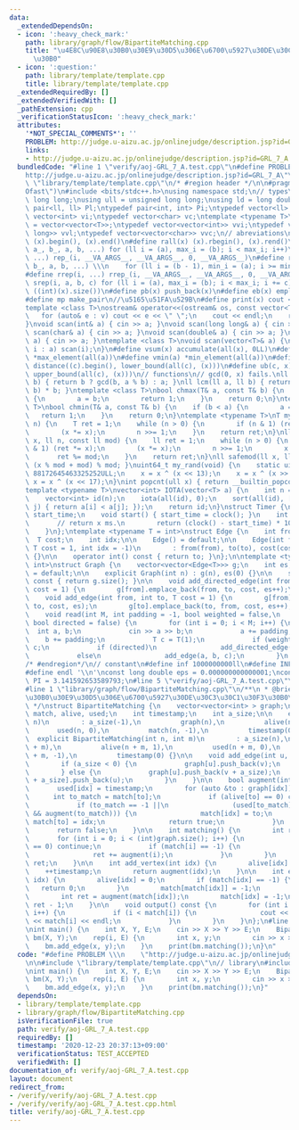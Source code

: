```yaml
---
data:
  _extendedDependsOn:
  - icon: ':heavy_check_mark:'
    path: library/graph/flow/BipartiteMatching.cpp
    title: "\u4E8C\u90E8\u30B0\u30E9\u30D5\u306E\u6700\u5927\u30DE\u30C3\u30C1\u30F3\
      \u30B0"
  - icon: ':question:'
    path: library/template/template.cpp
    title: library/template/template.cpp
  _extendedRequiredBy: []
  _extendedVerifiedWith: []
  _pathExtension: cpp
  _verificationStatusIcon: ':heavy_check_mark:'
  attributes:
    '*NOT_SPECIAL_COMMENTS*': ''
    PROBLEM: http://judge.u-aizu.ac.jp/onlinejudge/description.jsp?id=GRL_7_A
    links:
    - http://judge.u-aizu.ac.jp/onlinejudge/description.jsp?id=GRL_7_A
  bundledCode: "#line 1 \"verify/aoj-GRL_7_A.test.cpp\"\n#define PROBLEM \\\n    \"\
    http://judge.u-aizu.ac.jp/onlinejudge/description.jsp?id=GRL_7_A\"\n\n#line 1\
    \ \"library/template/template.cpp\"\n/* #region header */\n\n#pragma GCC optimize(\"\
    Ofast\")\n#include <bits/stdc++.h>\nusing namespace std;\n// types\nusing ll =\
    \ long long;\nusing ull = unsigned long long;\nusing ld = long double;\ntypedef\
    \ pair<ll, ll> Pl;\ntypedef pair<int, int> Pi;\ntypedef vector<ll> vl;\ntypedef\
    \ vector<int> vi;\ntypedef vector<char> vc;\ntemplate <typename T>\nusing mat\
    \ = vector<vector<T>>;\ntypedef vector<vector<int>> vvi;\ntypedef vector<vector<long\
    \ long>> vvl;\ntypedef vector<vector<char>> vvc;\n// abreviations\n#define all(x)\
    \ (x).begin(), (x).end()\n#define rall(x) (x).rbegin(), (x).rend()\n#define rep_(i,\
    \ a_, b_, a, b, ...) for (ll i = (a), max_i = (b); i < max_i; i++)\n#define rep(i,\
    \ ...) rep_(i, __VA_ARGS__, __VA_ARGS__, 0, __VA_ARGS__)\n#define rrep_(i, a_,\
    \ b_, a, b, ...) \\\n    for (ll i = (b - 1), min_i = (a); i >= min_i; i--)\n\
    #define rrep(i, ...) rrep_(i, __VA_ARGS__, __VA_ARGS__, 0, __VA_ARGS__)\n#define\
    \ srep(i, a, b, c) for (ll i = (a), max_i = (b); i < max_i; i += c)\n#define SZ(x)\
    \ ((int)(x).size())\n#define pb(x) push_back(x)\n#define eb(x) emplace_back(x)\n\
    #define mp make_pair\n//\u5165\u51FA\u529B\n#define print(x) cout << x << endl\n\
    template <class T>\nostream& operator<<(ostream& os, const vector<T>& v) {\n \
    \   for (auto& e : v) cout << e << \" \";\n    cout << endl;\n    return os;\n\
    }\nvoid scan(int& a) { cin >> a; }\nvoid scan(long long& a) { cin >> a; }\nvoid\
    \ scan(char& a) { cin >> a; }\nvoid scan(double& a) { cin >> a; }\nvoid scan(string&\
    \ a) { cin >> a; }\ntemplate <class T>\nvoid scan(vector<T>& a) {\n    for (auto&\
    \ i : a) scan(i);\n}\n#define vsum(x) accumulate(all(x), 0LL)\n#define vmax(a)\
    \ *max_element(all(a))\n#define vmin(a) *min_element(all(a))\n#define lb(c, x)\
    \ distance((c).begin(), lower_bound(all(c), (x)))\n#define ub(c, x) distance((c).begin(),\
    \ upper_bound(all(c), (x)))\n// functions\n// gcd(0, x) fails.\nll gcd(ll a, ll\
    \ b) { return b ? gcd(b, a % b) : a; }\nll lcm(ll a, ll b) { return a / gcd(a,\
    \ b) * b; }\ntemplate <class T>\nbool chmax(T& a, const T& b) {\n    if (a < b)\
    \ {\n        a = b;\n        return 1;\n    }\n    return 0;\n}\ntemplate <class\
    \ T>\nbool chmin(T& a, const T& b) {\n    if (b < a) {\n        a = b;\n     \
    \   return 1;\n    }\n    return 0;\n}\ntemplate <typename T>\nT mypow(T x, ll\
    \ n) {\n    T ret = 1;\n    while (n > 0) {\n        if (n & 1) (ret *= x);\n\
    \        (x *= x);\n        n >>= 1;\n    }\n    return ret;\n}\nll modpow(ll\
    \ x, ll n, const ll mod) {\n    ll ret = 1;\n    while (n > 0) {\n        if (n\
    \ & 1) (ret *= x);\n        (x *= x);\n        n >>= 1;\n        x %= mod;\n \
    \       ret %= mod;\n    }\n    return ret;\n}\nll safemod(ll x, ll mod) { return\
    \ (x % mod + mod) % mod; }\nuint64_t my_rand(void) {\n    static uint64_t x =\
    \ 88172645463325252ULL;\n    x = x ^ (x << 13);\n    x = x ^ (x >> 7);\n    return\
    \ x = x ^ (x << 17);\n}\nint popcnt(ull x) { return __builtin_popcountll(x); }\n\
    template <typename T>\nvector<int> IOTA(vector<T> a) {\n    int n = a.size();\n\
    \    vector<int> id(n);\n    iota(all(id), 0);\n    sort(all(id), [&](int i, int\
    \ j) { return a[i] < a[j]; });\n    return id;\n}\nstruct Timer {\n    clock_t\
    \ start_time;\n    void start() { start_time = clock(); }\n    int lap() {\n \
    \       // return x ms.\n        return (clock() - start_time) * 1000 / CLOCKS_PER_SEC;\n\
    \    }\n};\ntemplate <typename T = int>\nstruct Edge {\n    int from, to;\n  \
    \  T cost;\n    int idx;\n\n    Edge() = default;\n\n    Edge(int from, int to,\
    \ T cost = 1, int idx = -1)\n        : from(from), to(to), cost(cost), idx(idx)\
    \ {}\n\n    operator int() const { return to; }\n};\n\ntemplate <typename T =\
    \ int>\nstruct Graph {\n    vector<vector<Edge<T>>> g;\n    int es;\n\n    Graph()\
    \ = default;\n\n    explicit Graph(int n) : g(n), es(0) {}\n\n    size_t size()\
    \ const { return g.size(); }\n\n    void add_directed_edge(int from, int to, T\
    \ cost = 1) {\n        g[from].emplace_back(from, to, cost, es++);\n    }\n\n\
    \    void add_edge(int from, int to, T cost = 1) {\n        g[from].emplace_back(from,\
    \ to, cost, es);\n        g[to].emplace_back(to, from, cost, es++);\n    }\n\n\
    \    void read(int M, int padding = -1, bool weighted = false,\n             \
    \ bool directed = false) {\n        for (int i = 0; i < M; i++) {\n          \
    \  int a, b;\n            cin >> a >> b;\n            a += padding;\n        \
    \    b += padding;\n            T c = T(1);\n            if (weighted) cin >>\
    \ c;\n            if (directed)\n                add_directed_edge(a, b, c);\n\
    \            else\n                add_edge(a, b, c);\n        }\n    }\n};\n\n\
    /* #endregion*/\n// constant\n#define inf 1000000000ll\n#define INF 4000000004000000000LL\n\
    #define endl '\\n'\nconst long double eps = 0.000000000000001;\nconst long double\
    \ PI = 3.141592653589793;\n#line 5 \"verify/aoj-GRL_7_A.test.cpp\"\n// library\n\
    #line 1 \"library/graph/flow/BipartiteMatching.cpp\"\n/**\n * @brief \u4E8C\u90E8\
    \u30B0\u30E9\u30D5\u306E\u6700\u5927\u30DE\u30C3\u30C1\u30F3\u30B0\n * @docs docs/bipartite-matching.md\n\
    \ */\nstruct BipartiteMatching {\n    vector<vector<int> > graph;\n    vector<int>\
    \ match, alive, used;\n    int timestamp;\n    int a_size;\n\n    explicit BipartiteMatching(int\
    \ n)\n        : a_size(-1),\n          graph(n),\n          alive(n, 1),\n   \
    \       used(n, 0),\n          match(n, -1),\n          timestamp(0) {}\n\n  \
    \  explicit BipartiteMatching(int n, int m)\n        : a_size(n),\n          graph(n\
    \ + m),\n          alive(n + m, 1),\n          used(n + m, 0),\n          match(n\
    \ + m, -1),\n          timestamp(0) {}\n\n    void add_edge(int u, int v) {\n\
    \        if (a_size < 0) {\n            graph[u].push_back(v);\n            graph[v].push_back(u);\n\
    \        } else {\n            graph[u].push_back(v + a_size);\n            graph[v\
    \ + a_size].push_back(u);\n        }\n    }\n\n    bool augment(int idx) {\n \
    \       used[idx] = timestamp;\n        for (auto &to : graph[idx]) {\n      \
    \      int to_match = match[to];\n            if (alive[to] == 0) continue;\n\
    \            if (to_match == -1 ||\n                (used[to_match] != timestamp\
    \ && augment(to_match))) {\n                match[idx] = to;\n               \
    \ match[to] = idx;\n                return true;\n            }\n        }\n \
    \       return false;\n    }\n\n    int matching() {\n        int ret = 0;\n \
    \       for (int i = 0; i < (int)graph.size(); i++) {\n            if (alive[i]\
    \ == 0) continue;\n            if (match[i] == -1) {\n                ++timestamp;\n\
    \                ret += augment(i);\n            }\n        }\n        return\
    \ ret;\n    }\n\n    int add_vertex(int idx) {\n        alive[idx] = 1;\n    \
    \    ++timestamp;\n        return augment(idx);\n    }\n\n    int erase_vertex(int\
    \ idx) {\n        alive[idx] = 0;\n        if (match[idx] == -1) {\n         \
    \   return 0;\n        }\n        match[match[idx]] = -1;\n        ++timestamp;\n\
    \        int ret = augment(match[idx]);\n        match[idx] = -1;\n        return\
    \ ret - 1;\n    }\n\n    void output() const {\n        for (int i = 0; i < (int)graph.size();\
    \ i++) {\n            if (i < match[i]) {\n                cout << i << \"-\"\
    \ << match[i] << endl;\n            }\n        }\n    }\n};\n#line 7 \"verify/aoj-GRL_7_A.test.cpp\"\
    \nint main() {\n    int X, Y, E;\n    cin >> X >> Y >> E;\n    BipartiteMatching\
    \ bm(X, Y);\n    rep(i, E) {\n        int x, y;\n        cin >> x >> y;\n    \
    \    bm.add_edge(x, y);\n    }\n    print(bm.matching());\n}\n"
  code: "#define PROBLEM \\\n    \"http://judge.u-aizu.ac.jp/onlinejudge/description.jsp?id=GRL_7_A\"\
    \n\n#include \"library/template/template.cpp\"\n// library\n#include \"library/graph/flow/BipartiteMatching.cpp\"\
    \nint main() {\n    int X, Y, E;\n    cin >> X >> Y >> E;\n    BipartiteMatching\
    \ bm(X, Y);\n    rep(i, E) {\n        int x, y;\n        cin >> x >> y;\n    \
    \    bm.add_edge(x, y);\n    }\n    print(bm.matching());\n}"
  dependsOn:
  - library/template/template.cpp
  - library/graph/flow/BipartiteMatching.cpp
  isVerificationFile: true
  path: verify/aoj-GRL_7_A.test.cpp
  requiredBy: []
  timestamp: '2020-12-23 20:37:13+09:00'
  verificationStatus: TEST_ACCEPTED
  verifiedWith: []
documentation_of: verify/aoj-GRL_7_A.test.cpp
layout: document
redirect_from:
- /verify/verify/aoj-GRL_7_A.test.cpp
- /verify/verify/aoj-GRL_7_A.test.cpp.html
title: verify/aoj-GRL_7_A.test.cpp
---
```

